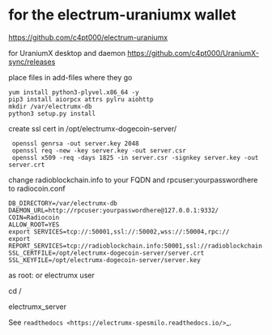 # for the electrum-uraniumx wallet
https://github.com/c4pt000/electrum-uraniumx

for UraniumX desktop and daemon
https://github.com/c4pt000/UraniumX-sync/releases

place files in add-files where they go 

 
 ```
 yum install python3-plyvel.x86_64 -y
 pip3 install aiorpcx attrs pylru aiohttp
 mkdir /var/electrumx-db
 python3 setup.py install
```


create ssl cert in /opt/electrumx-dogecoin-server/
```
 openssl genrsa -out server.key 2048
 openssl req -new -key server.key -out server.csr
 openssl x509 -req -days 1825 -in server.csr -signkey server.key -out server.crt
```
change radioblockchain.info to your FQDN and rpcuser:yourpasswordhere to radiocoin.conf
```
DB_DIRECTORY=/var/electrumx-db
DAEMON_URL=http://rpcuser:yourpasswordhere@127.0.0.1:9332/
COIN=Radiocoin
ALLOW_ROOT=YES
export SERVICES=tcp://:50001,ssl://:50002,wss://:50004,rpc://
export REPORT_SERVICES=tcp://radioblockchain.info:50001,ssl://radioblockchain.info:50002,wss://radioblockchain.info:50004
SSL_CERTFILE=/opt/electrumx-dogecoin-server/server.crt
SSL_KEYFILE=/opt/electrumx-dogecoin-server/server.key

```

as root: or electrumx user 

cd /

electrumx_server

See `readthedocs <https://electrumx-spesmilo.readthedocs.io/>`_.

